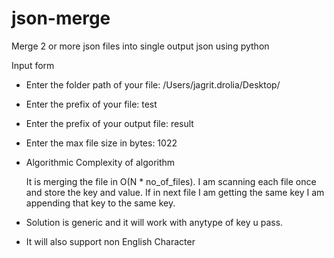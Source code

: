 # json-merge
Merge 2 or more json files into single output json using python 

Input form 

* Enter the folder path of your file: /Users/jagrit.drolia/Desktop/
* Enter the prefix of your file: test
* Enter the prefix of your output file: result
* Enter the max file size in bytes: 1022

* Algorithmic Complexity of algorithm 

	It is merging the file in O(N * no_of_files). 
	I am scanning each file once and store the key and value. 
	If in next file I am getting the same key I am appending that key to the same key.
	
* Solution is generic and it will work with anytype of key u pass. 
* It will also support non English Character
